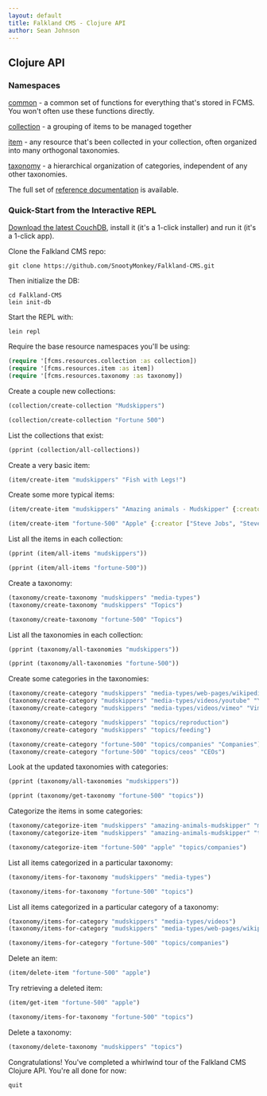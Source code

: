 ```yaml
---
layout: default
title: Falkland CMS - Clojure API
author: Sean Johnson
---
```


## Clojure API

### Namespaces

<a href="Clojure/fcms.resources.common.html" target="_clojure_api">common</a> - a common set of functions for everything that's stored in FCMS. You won't often use these functions directly.

<a href="Clojure/fcms.resources.collection.html" target="_clojure_api">collection</a> - a grouping of items to be managed together

<a href="Clojure/fcms.resources.item.html" target="_clojure_api">item</a> - any resource that's been collected in your collection, often organized into many orthogonal taxonomies.

<a href="Clojure/fcms.resources.taxonomy.html" target="_clojure_api">taxonomy</a> - a hierarchical organization of categories, independent of any other taxonomies.

The full set of <a href="Clojure/index.html" target="_clojure_api" title="Falkland CMS Clojure API Reference Documentation">reference documentation</a> is available.

### Quick-Start from the Interactive REPL

[Download the latest CouchDB](http://couchdb.apache.org/), install it (it's a 1-click installer) and run it (it's a 1-click app).

Clone the Falkland CMS repo:

```console
git clone https://github.com/SnootyMonkey/Falkland-CMS.git
```

Then initialize the DB:

```console
cd Falkland-CMS
lein init-db
```

Start the REPL with:

```console
lein repl
```

Require the base resource namespaces you'll be using:

```clojure
(require '[fcms.resources.collection :as collection])
(require '[fcms.resources.item :as item])
(require '[fcms.resources.taxonomy :as taxonomy])
```

Create a couple new collections:

```clojure
(collection/create-collection "Mudskippers")

(collection/create-collection "Fortune 500")
```

List the collections that exist:

```clojure
(pprint (collection/all-collections))
```

Create a very basic item:

```clojure
(item/create-item "mudskippers" "Fish with Legs!")
```

Create some more typical items:

```clojure
(item/create-item "mudskippers" "Amazing animals - Mudskipper" {:creator "BBC Life episode", :url "https://www.youtube.com/watch?v=KurTiX4FDuQ"})

(item/create-item "fortune-500" "Apple" {:creator ["Steve Jobs", "Steve Wozniak"], :url ["http://apple.com", "http://en.wikipedia.org/wiki/Apple_Inc."]})
```

List all the items in each collection:

```clojure
(pprint (item/all-items "mudskippers"))

(pprint (item/all-items "fortune-500"))
```

Create a taxonomy:

```clojure
(taxonomy/create-taxonomy "mudskippers" "media-types")
(taxonomy/create-taxonomy "mudskippers" "Topics")

(taxonomy/create-taxonomy "fortune-500" "Topics")
```

List all the taxonomies in each collection:

```clojure
(pprint (taxonomy/all-taxonomies "mudskippers"))

(pprint (taxonomy/all-taxonomies "fortune-500"))
```

Create some categories in the taxonomies:

```clojure
(taxonomy/create-category "mudskippers" "media-types/web-pages/wikipedia" "Wikipedia Pages")
(taxonomy/create-category "mudskippers" "media-types/videos/youtube" "YouTube Videos")
(taxonomy/create-category "mudskippers" "media-types/videos/vimeo" "Vimeo Videos")

(taxonomy/create-category "mudskippers" "topics/reproduction")
(taxonomy/create-category "mudskippers" "topics/feeding")

(taxonomy/create-category "fortune-500" "topics/companies" "Companies")
(taxonomy/create-category "fortune-500" "topics/ceos" "CEOs")
```

Look at the updated taxonomies with categories:

```clojure
(pprint (taxonomy/all-taxonomies "mudskippers"))

(pprint (taxonomy/get-taxonomy "fortune-500" "topics"))
```

Categorize the items in some categories:

```clojure
(taxonomy/categorize-item "mudskippers" "amazing-animals-mudskipper" "media-types/videos/youtube")
(taxonomy/categorize-item "mudskippers" "amazing-animals-mudskipper" "topics/reproduction")

(taxonomy/categorize-item "fortune-500" "apple" "topics/companies")
```

List all items categorized in a particular taxonomy:

```clojure
(taxonomy/items-for-taxonomy "mudskippers" "media-types")

(taxonomy/items-for-taxonomy "fortune-500" "topics")
```

List all items categorized in a particular category of a taxonomy:

```clojure
(taxonomy/items-for-category "mudskippers" "media-types/videos")
(taxonomy/items-for-category "mudskippers" "media-types/web-pages/wikipedia")

(taxonomy/items-for-category "fortune-500" "topics/companies")
```

Delete an item:

```clojure
(item/delete-item "fortune-500" "apple")
```

Try retrieving a deleted item:

```clojure
(item/get-item "fortune-500" "apple")

(taxonomy/items-for-taxonomy "fortune-500" "topics")
```

Delete a taxonomy:

```clojure
(taxonomy/delete-taxonomy "mudskippers" "topics")
```

Congratulations! You've completed a whirlwind tour of the Falkland CMS Clojure API. You're all done for now:

```clojure
quit
```